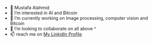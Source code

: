 - 👋 Mustafa Alahmid
- 👀 I’m interested in AI and Bitcoin
- 🌱 I’m currently working on Image processing, computer vision and Bitcoin
- 💞️ I’m looking to collaborate on all above ^ 
- 📫 reach me on [ My LinkidIn Profile ](https://www.linkedin.com/in/mustafa-alahmid-a01693158/)

<!---
MustafaAlahmid/MustafaAlahmid is a ✨ special ✨ repository because its `README.md` (this file) appears on your GitHub profile.
You can click the Preview link to take a look at your changes.
--->
